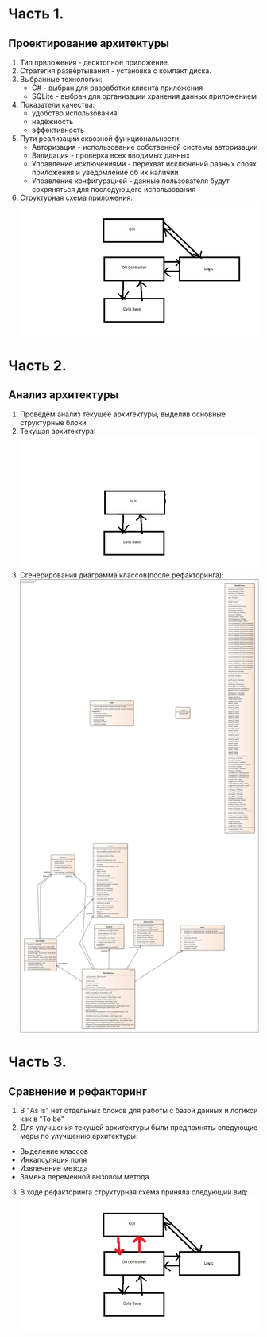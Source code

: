 # Часть 1.
## Проектирование архитектуры
1. Тип приложения - десктопное приложение.
2. Стратегия развёртывания - установка с компакт диска.
3. Выбранные технологии:
    * C# - выбран для разработки клиента приложения
    * SQLite - выбран для организации хранения данных приложением
4. Показатели качества:
    * удобство использования
    * надёжность
    * эффективность
5. Пути реализации сквозной функциональности:
    * Авторизация - использование собственной системы авторизации
    * Валидация - проверка всех вводимых данных
    * Управление исключениями - перехват исключений разных слоях приложения и уведомление об их наличии
    * Управление конфигурацией - данные пользователя будут сохряняться для последующего использования  
6. Структурная схема приложения:
    ![](https://github.com/TRTPOteamMoon/Dietpitanie/blob/master/Lab4/Scheme.jpg)
# Часть 2.
## Анализ архитектуры
1. Проведём анализ текущеё архитектуры, выделив основные структурные блоки
2. Текущая архитектура: 
![](https://github.com/TRTPOteamMoon/Dietpitanie/blob/master/Lab4/Scheme2.jpg)
3. Сгенерирования диаграмма классов(после рефакторинга):
![](https://github.com/TRTPOteamMoon/Dietpitanie/blob/master/Lab4/Dietpitanie.jpg)
# Часть 3.
## Сравнение и рефакторинг
1. В "As is" нет отдельных блоков для работы с базой данных и логикой как в "To be"
2. Для улучшения текущей архитектуры были предприняты следующие меры по улучшению архитектуры:
* Выделение классов
* Инкапсуляция поля
* Извлечение метода
* Замена переменной вызовом метода
3. В ходе рефакторинга структурная схема приняла следующий вид:
![](https://github.com/TRTPOteamMoon/Dietpitanie/blob/master/Lab4/SchemeModified.jpg)
